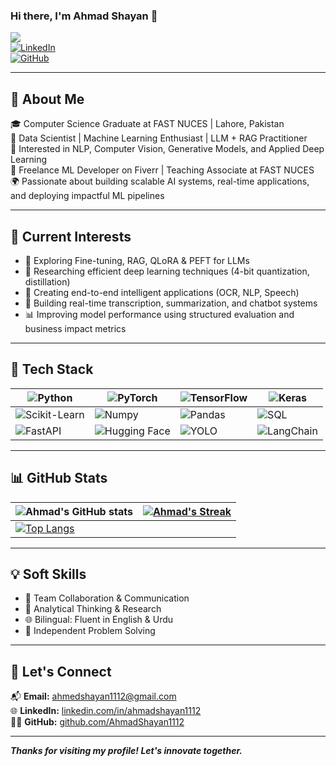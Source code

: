 ### Hi there, I'm Ahmad Shayan 👋  
![](https://komarev.com/ghpvc/?username=AhmadShayan1112&color=green)  
[![LinkedIn](https://img.shields.io/badge/linkedin-%230077B5.svg?style=for-the-badge&logo=linkedin&logoColor=white)](https://www.linkedin.com/in/ahmed-shayan-820337221)  
[![GitHub](https://img.shields.io/badge/GitHub-%2312100E.svg?style=for-the-badge&logo=github&logoColor=white)](https://github.com/AhmadShayan1112)

---

## 🚀 About Me

🎓 Computer Science Graduate at FAST NUCES | Lahore, Pakistan  
🔬 Data Scientist | Machine Learning Enthusiast | LLM + RAG Practitioner  
🧠 Interested in NLP, Computer Vision, Generative Models, and Applied Deep Learning  
💼 Freelance ML Developer on Fiverr | Teaching Associate at FAST NUCES  
🌍 Passionate about building scalable AI systems, real-time applications, and deploying impactful ML pipelines

---

## 📌 Current Interests

- 🔭 Exploring Fine-tuning, RAG, QLoRA & PEFT for LLMs  
- 🧪 Researching efficient deep learning techniques (4-bit quantization, distillation)  
- 🧬 Creating end-to-end intelligent applications (OCR, NLP, Speech)  
- 🧠 Building real-time transcription, summarization, and chatbot systems  
- 📊 Improving model performance using structured evaluation and business impact metrics

---

## 🧰 Tech Stack

| ![Python](https://img.shields.io/badge/-Python-3776AB?style=flat&logo=python&logoColor=white) | ![PyTorch](https://img.shields.io/badge/-PyTorch-EE4C2C?style=flat&logo=pytorch&logoColor=white) | ![TensorFlow](https://img.shields.io/badge/-TensorFlow-FF6F00?style=flat&logo=tensorflow&logoColor=white) | ![Keras](https://img.shields.io/badge/-Keras-D00000?style=flat&logo=keras&logoColor=white) |
|---|---|---|---|
| ![Scikit-Learn](https://img.shields.io/badge/-Scikit_Learn-F7931E?style=flat&logo=scikit-learn&logoColor=white) | ![Numpy](https://img.shields.io/badge/-NumPy-013243?style=flat&logo=numpy&logoColor=white) | ![Pandas](https://img.shields.io/badge/-Pandas-150458?style=flat&logo=pandas&logoColor=white) | ![SQL](https://img.shields.io/badge/-SQL-4479A1?style=flat&logo=postgresql&logoColor=white) |
| ![FastAPI](https://img.shields.io/badge/-FastAPI-009688?style=flat&logo=fastapi&logoColor=white) | ![Hugging Face](https://img.shields.io/badge/-HuggingFace-FFD21F?style=flat&logo=huggingface&logoColor=black) | ![YOLO](https://img.shields.io/badge/-YOLO-FF1493?style=flat&logo=yolo&logoColor=white) | ![LangChain](https://img.shields.io/badge/-LangChain-2b3137?style=flat&logo=data&logoColor=white) |

---

## 📊 GitHub Stats

| ![Ahmad's GitHub stats](https://github-readme-stats.vercel.app/api?username=AhmadShayan1112&show_icons=true&theme=radical) | [![Ahmad's Streak](https://streak-stats.demolab.com?user=AhmadShayan1112&theme=dark&border_radius=7&mode=weekly)](https://git.io/streak-stats) |
| ------------------------------------------------------------ | ------------------------------------------------------------ |
| [![Top Langs](https://github-readme-stats.vercel.app/api/top-langs/?username=AhmadShayan1112&layout=compact&&show_icons=true&theme=radical)](https://github.com/anuraghazra/github-readme-stats) |                                                              |

---

## 💡 Soft Skills

- 🤝 Team Collaboration & Communication  
- 🧩 Analytical Thinking & Research  
- 🌐 Bilingual: Fluent in English & Urdu  
- 🧠 Independent Problem Solving

---

## 💬 Let's Connect

📬 **Email:** ahmedshayan1112@gmail.com  
🌐 **LinkedIn:** [linkedin.com/in/ahmadshayan1112](https://www.linkedin.com/in/ahmed-shayan-820337221)  
👨‍💻 **GitHub:** [github.com/AhmadShayan1112](https://github.com/AhmadShayan1112)  

---

***Thanks for visiting my profile! Let's innovate together.***
